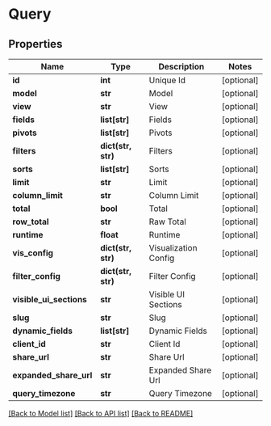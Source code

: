# Query

## Properties
Name | Type | Description | Notes
------------ | ------------- | ------------- | -------------
**id** | **int** | Unique Id | [optional] 
**model** | **str** | Model | [optional] 
**view** | **str** | View | [optional] 
**fields** | **list[str]** | Fields | [optional] 
**pivots** | **list[str]** | Pivots | [optional] 
**filters** | **dict(str, str)** | Filters | [optional] 
**sorts** | **list[str]** | Sorts | [optional] 
**limit** | **str** | Limit | [optional] 
**column_limit** | **str** | Column Limit | [optional] 
**total** | **bool** | Total | [optional] 
**row_total** | **str** | Raw Total | [optional] 
**runtime** | **float** | Runtime | [optional] 
**vis_config** | **dict(str, str)** | Visualization Config | [optional] 
**filter_config** | **dict(str, str)** | Filter Config | [optional] 
**visible_ui_sections** | **str** | Visible UI Sections | [optional] 
**slug** | **str** | Slug | [optional] 
**dynamic_fields** | **list[str]** | Dynamic Fields | [optional] 
**client_id** | **str** | Client Id | [optional] 
**share_url** | **str** | Share Url | [optional] 
**expanded_share_url** | **str** | Expanded Share Url | [optional] 
**query_timezone** | **str** | Query Timezone | [optional] 

[[Back to Model list]](../README.md#documentation-for-models) [[Back to API list]](../README.md#documentation-for-api-endpoints) [[Back to README]](../README.md)


